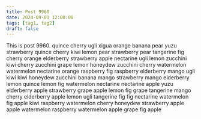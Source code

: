 ```yaml
---
title: Post 9960
date: 2024-09-01 12:00:00
tags: [tag1, tag2]
draft: false
---
```

This is post 9960.
quince
cherry
ugli
xigua
orange
banana
pear
yuzu
strawberry
quince
cherry
kiwi
lemon
pear
strawberry
pear
tangerine
fig
cherry
orange
elderberry
strawberry
apple
nectarine
ugli
lemon
zucchini
kiwi
cherry
zucchini
grape
lemon
honeydew
zucchini
cherry
watermelon
watermelon
nectarine
orange
raspberry
fig
raspberry
elderberry
mango
ugli
kiwi
kiwi
honeydew
zucchini
banana
mango
strawberry
mango
elderberry
lemon
quince
lemon
fig
watermelon
nectarine
nectarine
apple
yuzu
elderberry
apple
strawberry
grape
apple
lemon
fig
grape
tangerine
mango
cherry
elderberry
apple
lemon
ugli
tangerine
fig
fig
nectarine
watermelon
fig
apple
kiwi
raspberry
watermelon
cherry
honeydew
strawberry
apple
apple
watermelon
raspberry
watermelon
apple
grape
fig
apple
